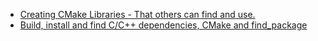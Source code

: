 - [Creating CMake Libraries - That others can find and use.](https://youtu.be/08f5Dav72aE)
- [Build, install and find C/C++ dependencies, CMake and find_package](https://youtu.be/6GkZnII8Jss)
